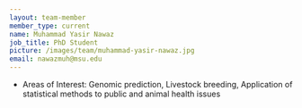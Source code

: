 ```yaml
---
layout: team-member
member_type: current
name: Muhammad Yasir Nawaz
job_title: PhD Student
picture: /images/team/muhammad-yasir-nawaz.jpg
email: nawazmuh@msu.edu
---
```


- Areas of Interest: Genomic prediction, Livestock breeding, Application of
  statistical methods to public and animal health issues
